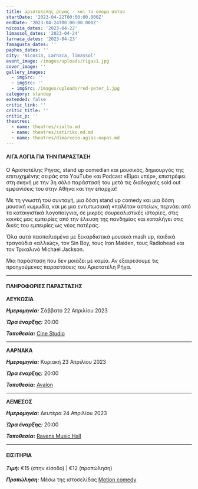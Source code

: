 ```yaml
---
title: αριστοτελης ρηγας - και το ονομα αυτου
startDate: '2023-04-22T00:00:00.000Z'
endDate: '2023-04-24T00:00:00.000Z'
nicosia_dates: '2023-04-22'
limassol_dates: '2023-04-24'
larnaca_dates: '2023-04-23'
famagusta_dates: ''
paphos_dates: ''
city: 'Nicosia, Larnaca, limassol'
event_image: /images/uploads/rigas1.jpg
cover_image: ''
gallery_images:
  - imgSrc: ''
  - imgSrc: ''
  - imgSrc: /images/uploads/red-peter_1.jpg
category: standup
extended: false
critic_link: ''
critic_title: ''
critic_p: ''
theatres:
  - name: theatres/rialto.md
  - name: theatres/satiriko.md.md
  - name: theatres/dimarxeio-agias-napas.md
---
```


#### ΛΙΓΑ ΛΟΓΙΑ ΓΙΑ ΤΗΝ ΠΑΡΑΣΤΑΣΗ

Ο Αριστοτέλης Ρήγας, stand up comedian και μουσικός, δημιουργός της επιτυχημένης σειράς στο ΥouΤube και Podcast «Είμαι υπέρ», επιστρέφει στη σκηνή με την 3η σόλο παράστασή του μετά τις διαδοχικές sold out εμφανίσεις του στην Αθήνα και την επαρχία!

Με τη γνωστή του συνταγή, μια δόση stand up comedy και μια δόση μουσική κωμωδία, και με μια εντυπωσιακή «παλέτα» αστείων, περνάει από τα καταιγιστικά λογοπαίγνια, σε μικρές σουρεαλιστικές ιστορίες, στις κοινές μας εμπειρίες από την έλευση της πανδημίας και καταλήγει στις δικές του εμπειρίες ως νέος πατέρας.

Όλα αυτά πασπαλισμένα με ξεκαρδιστικά μουσικά mash up, παιδικά τραγούδια «αλλιώς», τον Sin Boy, τους Iron Μaiden, τους Radiohead και τον Τρικαλινό Michael Jackson.

Μια παράσταση που δεν μοιάζει με καμία. Αν εξαιρέσουμε τις προηγούμενες παραστάσεις του Αριστοτέλη Ρήγα.

***

#### ΠΛΗΡΟΦΟΡΙΕΣ ΠΑΡΑΣΤΑΣΗΣ

**ΛΕΥΚΩΣΙΑ**

***Ημερομηνία:*** Σάββατο 22 Απριλίου 2023

***Ώρα έναρξης:*** 20:00

***Τοποθεσία:*** [Cine Studio](?#map "")

***

**ΛΑΡΝΑΚΑ**

***Ημερομηνία:*** Κυριακή 23 Απριλίου 2023

***Ώρα έναρξης:*** 20:00

***Τοποθεσία:*** [Avalon](?#map "")

***

**ΛΕΜΕΣΟΣ**

***Ημερομηνία:*** Δευτέρα 24 Απριλίου 2023

***Ώρα έναρξης:*** 20:00

***Τοποθεσία:*** [Ravens Music Hall](?#map "")

***

#### ΕΙΣΙΤΗΡΙΑ

***Τιμή:*** €15 (στην είσοδο) | €12 (προπώληση)

***Προπώληση:*** Μέσω της ιστοσελίδας [Motion comedy](https://www.motioncomedy.com/aristotelis-rigas "")
